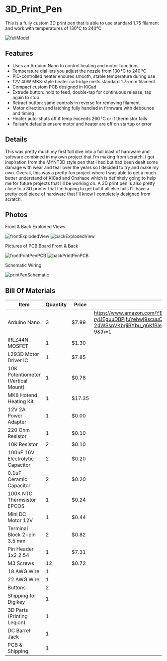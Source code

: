 # 3D_Print_Pen

This is a fully custom 3D print pen that is able to use standard 1.75 filament and work with temperatures of 130°C to 240°C

![fullModel](https://github.com/user-attachments/assets/4c9a7176-e4a8-4b15-970d-9f4cf7dd4ce6)

## Features

- Uses an Arduino Nano to control heating and motor functions
- Temperature dial lets you adjust the nozzle from 130 °C to 240 °C
- PID-controlled heater ensures smooth, stable temperature during use
- 12V 40W MK8-style heater cartridge melts standard 1.75 mm filament
- Compact custom PCB designed in KiCad
- Extrude button: hold to feed, double-tap for continuous release, tap again to stop
- Retract button: same controls in reverse for removing filament
- Motor direction and latching fully handled in firmware with debounce and timing
- Heater auto-shuts off if temp exceeds 260 °C or if thermistor fails
- Failsafe defaults ensure motor and heater are off on startup or error

## Details

This was pretty much my first full dive into a full blast of hardware and software combined in my own project that I'm making from scratch. I got inspiration from the MYNT3D style pen that I had but had been dealt some damage with wear and tear over the years so I decided to try and make my own. Overall, this was a pretty fun project where I was able to get a much better understand of KiCad and Onshape which is definitely going to help me for future projects that I'll be working on. A 3D print pen is also pretty close to a 3D printer that I'm hoping to get but if all else fails I'll have a pretty cool piece of hardware that I'll know I completely designed from scratch.

## Photos

Front & Back Exploded Views

![frontExplodedView](https://github.com/user-attachments/assets/d7c0c767-4941-4af7-9270-b47e93861a9f)
![backExplodedView](https://github.com/user-attachments/assets/87cf99ec-3a75-4c4b-83c9-641c254b4ca1)

Pictures of PCB Board Front & Back

![frontPrintPenPCB](https://github.com/user-attachments/assets/e48cfcb5-47f0-498b-8707-7ee6bc31fba4)
![backPrintPenPCB](https://github.com/user-attachments/assets/1207a3f9-5243-4380-a016-5daf8046a94b)

Schematic Wiring

![printPenSchematic](https://github.com/user-attachments/assets/828af017-3fdc-4684-8506-7fb776147e23)

## Bill Of Materials

|  Item   |  Quantity  |  Price  |  Link  |
|------------------------------------------|---------|------------|--------|
|      Arduino Nano    |    3      |     $7.99     |     https://www.amazon.com/YELUFT-ATmega328P-Microcontroller-Mini-USB/dp/B0DWMQVCRF/ref=sr_1_9?crid=3N1J84LJP6D8T&dib=eyJ2IjoiMSJ9.l25zh--muurGeoTSJmeooOXaF8A63oJ3_c-9fVVcHog5BGa4Lu2sPUkQxNLwgIW9jzwkfb0FuKb-xdIJ7CoDm4nfWcg_hOse8iSX0BVdCoWrOft-FsZH_LRwnKvv2QNP8DzT_T0FBm2K6c1-ryUEguuDBPjfuYehwj9scuuCvK3hnk_tx6lNvgV1F00UnO9U56-RpO-24WSspVKbrjiBYbu_g6KfBlel1uN68UF1GBK7dsJkTn6oMsSCKJ0GVjl3qGr4at7lzIT2sfEbrdl445vNXnM15akMi2Rq827A9Gc.wGK8uIL5xv32oeMyIoTqSfKMEPixhKiYXT65sDOd9bU&dib_tag=se&keywords=Arduino%2BNano%2BV3.0%2Bwith%2Bheaders&qid=1750405718&s=industrial&sprefix=arduino%2Bnano%2Bv3.0%2Bwith%2Bheaders%2Cindustrial%2C245&sr=1-9&th=1    |
|     IRLZ44N MOSFET                       |     1      |     $1.30     |         |
|     L293D Motor Driver IC                |     1      |     $7.85     |         |
|     10K Potentiometer (Vertical Mount)   |     1      |     $0.78     |         |
|     MK8 Hotend Heating Kit               |     1      |     $17.35     |         |
|     12V 2A Power Adapter                 |     1      |     $0.00     |         |
|     220 Ohm Resistor                     |     1      |     $0.10     |         |
|     10K Resistor                         |     2      |     $0.10     |         |
|     100uF 16V Electrolytic Capacitor     |     2      |     $0.20     |         |
|     0.1uF Ceramic Capacitor              |     2      |     $0.20     |         |
|     100K NTC Thermsistor EPCOS           |     1      |     $0.24     |         |
|     Mini DC Motor 12V                    |     1      |     $0.44     |         |
|     Terminal Block 2-pin 3.5 mm          |     2      |     $0.82     |         |
|     Pin Header 1x2 2.54                  |     1      |     $7.31     |         |
|     M3 Screws                            |     12     |     $0.72     |         |
|     18 AWG Wire                          |     1      |          |         |
|     22 AWG Wire                          |     1      |          |         |
|     Buttons                              |     2      |          |         |
|     Shipping for Digikey                 |     1      |          |         |
|    3D Parts (Printing Legion)            |     1      |          |         |
|     DC Barrel Jack                       |     1      |          |         |
|     PCB & Shipping                       |     1      |          |         |
